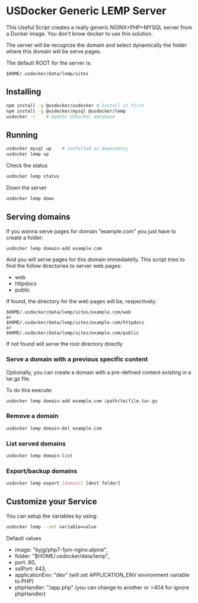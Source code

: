 # USDocker Generic LEMP Server

This Useful Script creates a really generic NGINX+PHP+MYSQL server from a Docker image.
You don't know docker to use this solution.  

The server will be recognize the domain and select dynamically the folder where this domain will be serve pages.

The default ROOT for the server is:

```
$HOME/.usdocker/data/lemp/sites
```

## Installing

```bash
npm install -g @usdocker/usdocker # Install it first
npm install -g @usdocker/mysql @usdocker/lemp
usdocker -r    # Update USDocker database
```

## Running

```bash
usdocker mysql up    # installed as dependency
usdocker lemp up
```

Check the status

```bash
usdocker lemp status
```

Down the server

```bash
usdocker lemp down
```

## Serving domains

If you wanna serve pages for domain "example.com" you just have to create a folder:

```bash
usdocker lemp domain-add example.com
```

And you will serve pages for this domain immediatelly. 
This script tries to find the follow directories to server web pages:

- web
- httpdocs
- public 

If found, the directory for the web pages will be, respectively:

```
$HOME/.usdocker/data/lemp/sites/example.com/web
or
$HOME/.usdocker/data/lemp/sites/example.com/httpdocs
or
$HOME/.usdocker/data/lemp/sites/example.com/public
```

If not found will serve the root directory directly

### Serve a domain with a previous specific content

Optionally, you can create a domain with a pre-defined content existing in a tar.gz file. 
 
To do this execute:

```bash
usdocker lemp domain-add example.com /path/to/file.tar.gz
```

### Remove a domain

```bash
usdocker lemp domain-del example.com
```

### List served domains

```bash
usdocker lemp domain-list
```

### Export/backup domains

```bash
usdocker lemp export [domain] [dest folder]
```

## Customize your Service

You can setup the variables by using:

```bash
usdocker lemp --set variable=value
```

Default values

 - image: "byjg/php7-fpm-nginx:alpine",
 - folder: "$HOME/.usdocker/data/lemp",
 - port: 80,
 - sslPort: 443,
 - applicationEnv: "dev" (will set APPLICATION_ENV environment variable to PHP)
 - phpHandler: "/app.php"  (you can change to another or =404 for ignore phpHandler)


